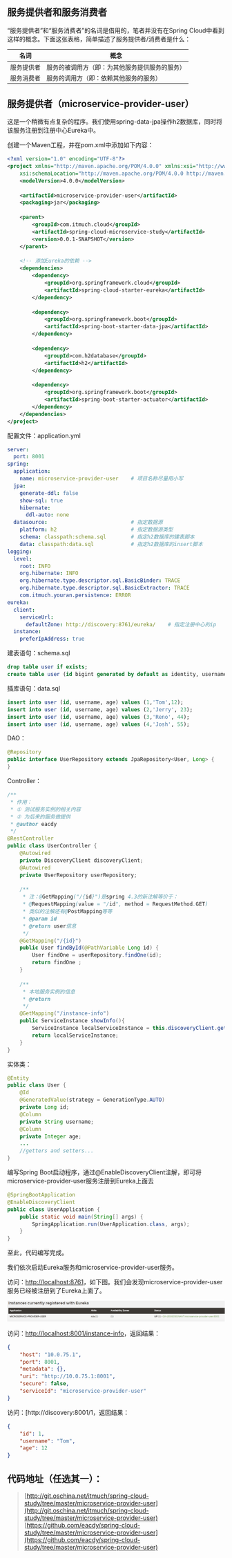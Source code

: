 ## 服务提供者和服务消费者

“服务提供者”和“服务消费者”的名词是借用的，笔者并没有在Spring Cloud中看到这样的概念。下面这张表格，简单描述了服务提供者/消费者是什么：

| 名词    | 概念                      |
| ----- | ----------------------- |
| 服务提供者 | 服务的被调用方（即：为其他服务提供服务的服务） |
| 服务消费者 | 服务的调用方（即：依赖其他服务的服务）     |



## 服务提供者（microservice-provider-user）

这是一个稍微有点复杂的程序。我们使用spring-data-jpa操作h2数据库，同时将该服务注册到注册中心Eureka中。

创建一个Maven工程，并在pom.xml中添加如下内容：

```xml
<?xml version="1.0" encoding="UTF-8"?>
<project xmlns="http://maven.apache.org/POM/4.0.0" xmlns:xsi="http://www.w3.org/2001/XMLSchema-instance"
	xsi:schemaLocation="http://maven.apache.org/POM/4.0.0 http://maven.apache.org/xsd/maven-4.0.0.xsd">
	<modelVersion>4.0.0</modelVersion>

	<artifactId>microservice-provider-user</artifactId>
	<packaging>jar</packaging>

	<parent>
		<groupId>com.itmuch.cloud</groupId>
		<artifactId>spring-cloud-microservice-study</artifactId>
		<version>0.0.1-SNAPSHOT</version>
	</parent>

	<!-- 添加Eureka的依赖 -->
	<dependencies>
		<dependency>
			<groupId>org.springframework.cloud</groupId>
			<artifactId>spring-cloud-starter-eureka</artifactId>
		</dependency>

		<dependency>
			<groupId>org.springframework.boot</groupId>
			<artifactId>spring-boot-starter-data-jpa</artifactId>
		</dependency>

		<dependency>
			<groupId>com.h2database</groupId>
			<artifactId>h2</artifactId>
		</dependency>
      
		<dependency>
			<groupId>org.springframework.boot</groupId>
			<artifactId>spring-boot-starter-actuator</artifactId>
		</dependency>
	</dependencies>
</project>
```

配置文件：application.yml

```yaml
server:
  port: 8001
spring:
  application:
    name: microservice-provider-user    # 项目名称尽量用小写
  jpa:
    generate-ddl: false
    show-sql: true
    hibernate:
      ddl-auto: none
  datasource:                           # 指定数据源
    platform: h2                        # 指定数据源类型
    schema: classpath:schema.sql        # 指定h2数据库的建表脚本
    data: classpath:data.sql            # 指定h2数据库的insert脚本
logging:
  level:
    root: INFO
    org.hibernate: INFO
    org.hibernate.type.descriptor.sql.BasicBinder: TRACE
    org.hibernate.type.descriptor.sql.BasicExtractor: TRACE
    com.itmuch.youran.persistence: ERROR
eureka:
  client:
    serviceUrl:
      defaultZone: http://discovery:8761/eureka/    # 指定注册中心的ip
  instance:
    preferIpAddress: true
```

建表语句：schema.sql

```sql
drop table user if exists;
create table user (id bigint generated by default as identity, username varchar(255), age int, primary key (id));
```

插库语句：data.sql

```sql
insert into user (id, username, age) values (1,'Tom',12);
insert into user (id, username, age) values (2,'Jerry', 23);
insert into user (id, username, age) values (3,'Reno', 44);
insert into user (id, username, age) values (4,'Josh', 55);
```

DAO：

```java
@Repository
public interface UserRepository extends JpaRepository<User, Long> {
}
```

Controller：

```java
/**
 * 作用：
 * ① 测试服务实例的相关内容
 * ② 为后来的服务做提供
 * @author eacdy
 */
@RestController
public class UserController {
	@Autowired
	private DiscoveryClient discoveryClient;
	@Autowired
	private UserRepository userRepository;

	/**
	 * 注：@GetMapping("/{id}")是spring 4.3的新注解等价于：
	 * @RequestMapping(value = "/id", method = RequestMethod.GET)
	 * 类似的注解还有@PostMapping等等
	 * @param id
	 * @return user信息
	 */
	@GetMapping("/{id}")
	public User findById(@PathVariable Long id) {
		User findOne = userRepository.findOne(id);
		return findOne ;
	}
	
	/**
	 * 本地服务实例的信息
	 * @return
	 */
	@GetMapping("/instance-info")
	public ServiceInstance showInfo(){
		ServiceInstance localServiceInstance = this.discoveryClient.getLocalServiceInstance();
		return localServiceInstance;
	}
}
```

实体类：

```java
@Entity
public class User {
	@Id
	@GeneratedValue(strategy = GenerationType.AUTO)
	private Long id;
	@Column
	private String username;
	@Column
	private Integer age;
	...
	//getters and setters...
}
```

编写Spring Boot启动程序，通过@EnableDiscoveryClient注解，即可将microservice-provider-user服务注册到Eureka上面去

```java
@SpringBootApplication
@EnableDiscoveryClient
public class UserApplication {
	public static void main(String[] args) {
		SpringApplication.run(UserApplication.class, args);
	}
}
```

至此，代码编写完成。

我们依次启动Eureka服务和microservice-provider-user服务。

访问：[http://localhost:8761](http://localhost:8761)，如下图。我们会发现microservice-provider-user服务已经被注册到了Eureka上面了。

![user-service服务注册到Eureka上](images/eureka-with-provider.png)

访问：[http://localhost:8001/instance-info](http://localhost:8001/instance-info)，返回结果：

```json
{
    "host": "10.0.75.1",
    "port": 8001,
    "metadata": {},
    "uri": "http://10.0.75.1:8001",
    "secure": false,
    "serviceId": "microservice-provider-user"
}
```

访问：[http://discovery:8001/1，返回结果：

```json
{
    "id": 1,
    "username": "Tom",
    "age": 12
}
```



## 代码地址（任选其一）：

>[http://git.oschina.net/itmuch/spring-cloud-study/tree/master/microservice-provider-user](http://git.oschina.net/itmuch/spring-cloud-study/tree/master/microservice-provider-user)
>[https://github.com/eacdy/spring-cloud-study/tree/master/microservice-provider-user](https://github.com/eacdy/spring-cloud-study/tree/master/microservice-provider-user)




